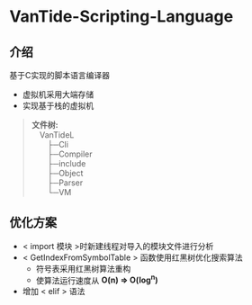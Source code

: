 # VanTide-Scripting-Language

## 介绍

基于C实现的脚本语言编译器

- 虚拟机采用大端存储
- 实现基于栈的虚拟机

> **文件树:**  
> &emsp;VanTideL  
> &emsp;&emsp;├─Cli  
> &emsp;&emsp;├─Compiler  
> &emsp;&emsp;├─include  
> &emsp;&emsp;├─Object  
> &emsp;&emsp;├─Parser  
> &emsp;&emsp;└─VM

## 优化方案

- < import 模块 >时新建线程对导入的模块文件进行分析
- < GetIndexFromSymbolTable > 函数使用红黑树优化搜索算法
    - 符号表采用红黑树算法重构
    - 使算法运行速度从 **O(n) => O(log<sup>n</sup>)**
- 增加 < elif > 语法 